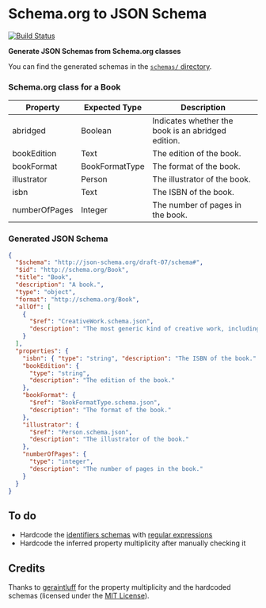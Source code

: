 # Schema.org to JSON Schema

[![Build Status](https://travis-ci.org/charlestati/schema-org-json-schema.svg?branch=master)](https://travis-ci.org/charlestati/schema-org-json-schema)

**Generate JSON Schemas from Schema.org classes**

You can find the generated schemas in the [`schemas/` directory](schemas).

### Schema.org class for a Book

| Property      | Expected Type  | Description                                        |
| ------------- | -------------- | -------------------------------------------------- |
| abridged      | Boolean        | Indicates whether the book is an abridged edition. |
| bookEdition   | Text           | The edition of the book.                           |
| bookFormat    | BookFormatType | The format of the book.                            |
| illustrator   | Person         | The illustrator of the book.                       |
| isbn          | Text           | The ISBN of the book.                              |
| numberOfPages | Integer        | The number of pages in the book.                   |

### Generated JSON Schema

```json
{
  "$schema": "http://json-schema.org/draft-07/schema#",
  "$id": "http://schema.org/Book",
  "title": "Book",
  "description": "A book.",
  "type": "object",
  "format": "http://schema.org/Book",
  "allOf": [
    {
      "$ref": "CreativeWork.schema.json",
      "description": "The most generic kind of creative work, including books, movies, photographs, software programs, etc."
    }
  ],
  "properties": {
    "isbn": { "type": "string", "description": "The ISBN of the book." },
    "bookEdition": {
      "type": "string",
      "description": "The edition of the book."
    },
    "bookFormat": {
      "$ref": "BookFormatType.schema.json",
      "description": "The format of the book."
    },
    "illustrator": {
      "$ref": "Person.schema.json",
      "description": "The illustrator of the book."
    },
    "numberOfPages": {
      "type": "integer",
      "description": "The number of pages in the book."
    }
  }
}
```

## To do

- Hardcode the [identifiers schemas](https://schema.org/identifier) with [regular expressions](https://json-schema.org/understanding-json-schema/reference/regular_expressions.html)
- Hardcode the inferred property multiplicity after manually checking it

## Credits

Thanks to [geraintluff](https://github.com/geraintluff/schema-org-gen) for the property multiplicity and the hardcoded schemas (licensed under the [MIT License](https://opensource.org/licenses/MIT)).
